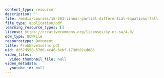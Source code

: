 ```yaml
---
content_type: resource
description: ''
file: /media/courses/18-303-linear-partial-differential-equations-fall-2006/d057d55057d04c466ebf173db02ed686_ProbWave1solns.pdf
file_type: application/pdf
learning_resource_types: []
license: https://creativecommons.org/licenses/by-nc-sa/4.0/
ocw_type: OCWFile
resourcetype: Document
title: ProbWave1solns.pdf
uid: d057d550-57d0-4c46-6ebf-173db02ed686
video_files:
  video_thumbnail_file: null
video_metadata:
  youtube_id: null
---
```

